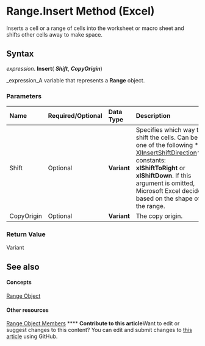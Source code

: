 
# Range.Insert Method (Excel)

Inserts a cell or a range of cells into the worksheet or macro sheet and shifts other cells away to make space.


## Syntax

 _expression_. **Insert**( **_Shift_**,  **_CopyOrigin_**)

 _expression_A variable that represents a  **Range** object.


### Parameters



|**Name**|**Required/Optional**|**Data Type**|**Description**|
|:-----|:-----|:-----|:-----|
|Shift|Optional| **Variant**|Specifies which way to shift the cells. Can be one of the following  ** [XlInsertShiftDirection](aa30a7b2-25a9-5c32-04f5-2b417e67ac45.md)** constants: **xlShiftToRight** or **xlShiftDown**. If this argument is omitted, Microsoft Excel decides based on the shape of the range.|
|CopyOrigin|Optional| **Variant**|The copy origin.|

### Return Value

Variant


## See also


#### Concepts


 [Range Object](b8207778-0dcc-4570-1234-f130532cc8cd.md)
#### Other resources


 [Range Object Members](4336bf81-1e63-7e44-1792-baf366a027a7.md)
****   **Contribute to this article**Want to edit or suggest changes to this content? You can edit and submit changes to  [this article](https://github.com/jhershey00/VBA_Excel_Test/OpenXMLCon/articles/e612bbc8-3942-3349-f157-c0459805794a.md) using GitHub.

